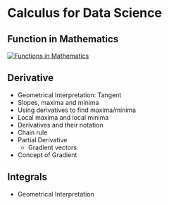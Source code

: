 # Calculus for Data Science

## Function in Mathematics
[![Functions in Mathematics](https://img.youtube.com/vi/gWRvE2_RR98/0.jpg)](https://youtu.be/v=gWRvE2_RR98)

## Derivative
- Geometrical Interpretation: Tangent
- Slopes, maxima and minima
- Using derivatives to find maxima/minima
- Local maxima and local minima
- Derivatives and their notation
- Chain rule
- Partial Derivative
    - Gradient vectors
- Concept of Gradient

## Integrals
- Geometrical Interpretation
